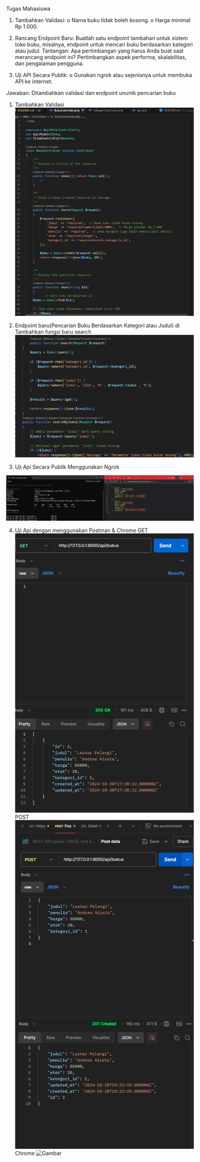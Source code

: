 Tugas Mahasiswa
1.	Tambahkan Validasi:
o	Nama buku tidak boleh kosong.
o	Harga minimal Rp 1.000.

2.	Rancang Endpoint Baru:
Buatlah satu endpoint tambahan untuk sistem toko buku, misalnya, endpoint untuk mencari buku berdasarkan kategori atau judul. Tantangan: Apa pertimbangan yang harus Anda buat saat merancang endpoint ini? Pertimbangkan aspek performa, skalabilitas, dan pengalaman pengguna.

3.	Uji API Secara Publik:
o	Gunakan ngrok atau sejenisnya untuk membuka API ke internet.

Jawaban:
Ditambahkan validasi dan endpoint ununtk pencarian buku


1. Tambahkan Validasi
![Gambar](image-17.png)

2. Endpoint baru(Pencarian Buku Berdasarkan Kategori atau Judul)
di Tambahkan fungsi baru search
![Gambar](image-18.png)

3. Uji Api Secara Publik Menggunakan Ngrok

 ![Gambar](image-22.png)

4.  Uji Api dengan menggunakan Postman & Chrome
GET
![Gambar](image-19.png)
POST
![GAmbar](image-20.png)
Chrome
![Gambar](image-21.png)
